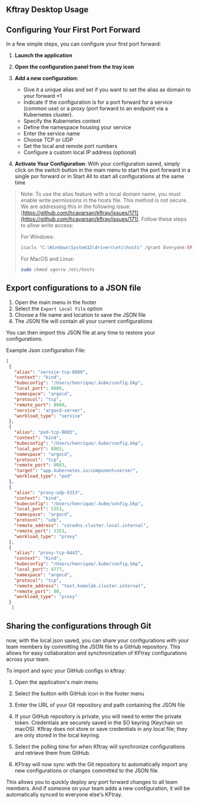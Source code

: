 ## Kftray Desktop Usage

## Configuring Your First Port Forward

In a few simple steps, you can configure your first port forward:

1. **Launch the application**
2. **Open the configuration panel from the tray icon**
3. **Add a new configuration:**

   - Give it a unique alias and set if you want to set the alias as domain to your forward \*1
   - Indicate if the configuration is for a port forward for a service (common use) or a proxy (port forward to an endpoint via a Kubernetes cluster).
   - Specify the Kubernetes context
   - Define the namespace housing your service
   - Enter the service name
   - Choose TCP or UDP
   - Set the local and remote port numbers
   - Configure a custom local IP address (optional)

4. **Activate Your Configuration**: With your configuration saved, simply click on the switch button in the main menu to start the port forward in a single por forward or in Start All to start all configurations at the same time

> Note: To use the alias feature with a local domain name, you must enable write permissions in the hosts file. This method is not secure. We are addressing this in the following issue: [https://github.com/hcavarsan/kftray/issues/171](https://github.com/hcavarsan/kftray/issues/171).
> Follow these steps to allow write access:
>
> For Windows:
>
> ```bash
> icacls "C:\Windows\System32\drivers\etc\hosts" /grant Everyone:(R,W)
> ```
>
> For MacOS and Linux:
>
> ```bash
> sudo chmod ugo+rw /etc/hosts
> ```

## Export configurations to a JSON file

1. Open the main menu in the footer
2. Select the `Export Local File` option
3. Choose a file name and location to save the JSON file
4. The JSON file will contain all your current configurations

You can then import this JSON file at any time to restore your configurations.

Example Json configuration File:

```json
[
 {
   "alias": "service-tcp-8080",
   "context": "kind",
   "kubeconfig": "/Users/henrique/.kube/config.bkp",
   "local_port": 8080,
   "namespace": "argocd",
   "protocol": "tcp",
   "remote_port": 8080,
   "service": "argocd-server",
   "workload_type": "service"
 },
 {
   "alias": "pod-tcp-8083",
   "context": "kind",
   "kubeconfig": "/Users/henrique/.kube/config.bkp",
   "local_port": 8083,
   "namespace": "argocd",
   "protocol": "tcp",
   "remote_port": 8083,
   "target": "app.kubernetes.io/component=server",
   "workload_type": "pod"
 },
 {
   "alias": "proxy-udp-5353",
   "context": "kind",
   "kubeconfig": "/Users/henrique/.kube/config.bkp",
   "local_port": 5353,
   "namespace": "argocd",
   "protocol": "udp",
   "remote_address": "coredns.cluster.local.internal",
   "remote_port": 5353,
   "workload_type": "proxy"
 },
 {
   "alias": "proxy-tcp-6443",
   "context": "kind",
   "kubeconfig": "/Users/henrique/.kube/config.bkp",
   "local_port": 8777,
   "namespace": "argocd",
   "protocol": "tcp",
   "remote_address": "test.homelab.cluster.internal",
   "remote_port": 80,
   "workload_type": "proxy"
 }
  ]

```

## Sharing the configurations through Git

now, with the local json saved, you can share your configurations with your team members by committing the JSON file to a GitHub repository. This allows for easy collaboration and synchronization of KFtray configurations across your team.

To import and sync your GitHub configs in kftray:

1. Open the application's main menu
2. Select the button with GitHub icon in the footer menu
3. Enter the URL of your Git repository and path containing the JSON file
4. If your GitHub repository is private, you will need to enter the private token. Credentials are securely saved in the SO keyring (Keychain on macOS). Kftray does not store or save credentials in any local file; they are only stored in the local keyring.
5. Select the polling time for when Kftray will synchronize configurations and retrieve them from GitHub.

6. KFtray will now sync with the Git repository to automatically import any new configurations or changes committed to the JSON file.

This allows you to quickly deploy any port forward changes to all team members. And if someone on your team adds a new configuration, it will be automatically synced to everyone else's KFtray.
